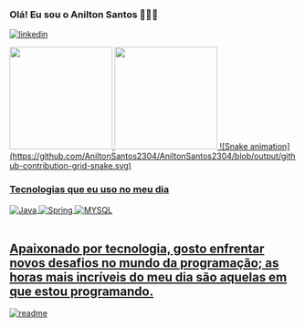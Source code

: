 ### Olá! Eu sou o Anilton Santos 🙋🏾‍♂️

[![linkedin](https://img.shields.io/badge/LinkedIn-0077B5?style=for-the-badge&logo=linkedin&logoColor=white)](https://www.linkedin.com/in/anilton-santos-ab5a77228/)

<div>
  <a href="https://github.com/AniltonSantos2304">
  <img height="180em" src="https://github-readme-stats.vercel.app/api?username=AniltonSantos2304&show_icons=true&theme=dark"/>
  <img height="180em" src="https://github-readme-stats.vercel.app/api/top-langs/?username=AniltonSantos2304&layout=compact&langs_count=16&theme=dark"/>
  ![Snake animation](https://github.com/AniltonSantos2304/AniltonSantos2304/blob/output/github-contribution-grid-snake.svg)
</div>

### Tecnologias que eu uso no meu dia

<div style="display:  inline_block">
<img align="center" alt="Java" src="https://img.shields.io/badge/Java-ED8B00?style=for-the-badge&logo=openjdk&logoColor=white"/>
<img align="center" alt="Spring" src="https://img.shields.io/badge/Spring-6DB33F?style=for-the-badge&logo=spring&logoColor=white"/>
<img align="center" alt="MYSQL" src="https://img.shields.io/badge/MySQL-005C84?style=for-the-badge&logo=mysql&logoColor=white"/>
</div><br/>

## Apaixonado por tecnologia, gosto enfrentar novos desafios no mundo da programação; as horas mais incríveis do meu dia são aquelas em que estou programando.

[![readme](https://github-readme-stats.vercel.app/api/pin/?username=AniltonSantos2304&repo=AniltonSantos2304&theme=react)](https://github.com/AniltonSantos2304/AniltonSantos2304)

